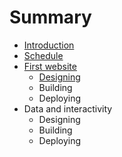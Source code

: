 # Summary

* [Introduction](README.md)
* [Schedule](schedule.md)
* [First website](first_website.md)
   * [Designing](designing.md)
   * Building
   * Deploying
* Data and interactivity
   * Designing
   * Building
   * Deploying

